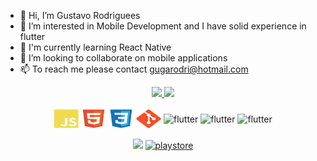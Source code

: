 - 👋 Hi, I’m Gustavo Rodriguees
- 👀 I’m interested in Mobile Development and I have solid experience in flutter
- 🌱 I'm currently learning React Native
- 💞️ I’m looking to collaborate on mobile applications
- 📫 To reach me please contact gugarodri@hotmail.com

<div align="center">
  <a href="https://github.com/gustavorodrii">
    <img height="150em" src="https://github-readme-stats-sigma-five.vercel.app/api?username=gustavorodrii&count_private=true&include_all_commits=true&show_icons=true&theme=radical&hide_border=false&show_owner=true"/>
    <img height="150em" src="https://github-readme-stats-sigma-five.vercel.app/api/top-langs/?username=gustavorodrii&theme=radical&hide_border=false&&layout=compact"/>
  </a>
</div>

<div align="center" valign="top"><br>
  <img align="center" alt="Js" height="30" width="40" src="https://raw.githubusercontent.com/devicons/devicon/master/icons/javascript/javascript-plain.svg">
  <img align="center" alt="HTML" height="30" width="40" src="https://raw.githubusercontent.com/devicons/devicon/master/icons/html5/html5-original.svg">
  <img align="center" alt="CSS" height="30" width="40" src="https://raw.githubusercontent.com/devicons/devicon/master/icons/css3/css3-original.svg">
  <img align="center" alt="git" height="30" width="40" src="https://raw.githubusercontent.com/devicons/devicon/master/icons/git/git-original.svg">
  <img align="center" alt="flutter" height="30" width="40" src="https://cdn.jsdelivr.net/gh/devicons/devicon/icons/flutter/flutter-original.svg">
  <img align="center" alt="flutter" height="30" width="40" src="https://cdn.jsdelivr.net/gh/devicons/devicon/icons/dart/dart-original.svg">
  <img align="center" alt="flutter" height="30" width="40" src="https://cdn.jsdelivr.net/gh/devicons/devicon/icons/react/react-original.svg">
  
</div><br>

<div align="center">
  <a href="https://www.linkedin.com/in/gustavorodrii/" target="_blank"><img src="https://img.shields.io/badge/-LinkedIn-%230077B5?style=for-the-badge&logo=linkedin&logoColor=white" target="_blank"></a>
  <a href="https://play.google.com/store/apps/developer?id=Gustavo+Matos" target="_blank"><img height= "30em" src="https://img.icons8.com/stickers/100/playstore.png" alt="playstore"_blank"></a>
</div>
  
